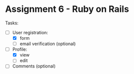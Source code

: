# Assignment 6 - Ruby on Rails

Tasks:
 * [ ] User registration:
    * [x] form
    * [ ] email verification (optional)
 * [ ] Profile:
    * [x] view
    * [ ] edit
 * [ ] Comments (optional)